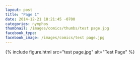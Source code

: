 ```yaml
---
layout: post
title: "Page 1"
date: 2014-12-21 18:21:45 -0700
categories: nymphos
thumbnail: /images/comics/thumbs/test page.jpg
facebook_type: 
facebook_image: /images/comics/test page.jpg
---
```


{% include figure.html src="test page.jpg" alt="Test Page" %}

